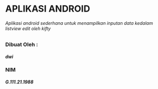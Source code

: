 # APLIKASI ANDROID
###### Aplikasi android sederhana untuk menampilkan inputan data kedalam listview edit oleh kifty

### Dibuat Oleh :
##### dwi
### NIM
##### G.111.21.1988
